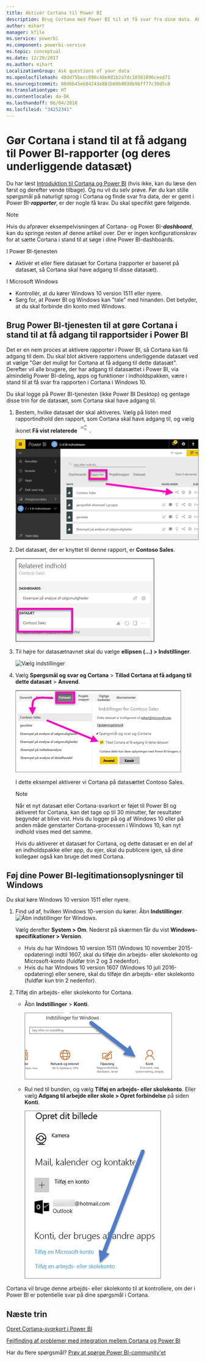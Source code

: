 ```yaml
---
title: Aktivér Cortana til Power BI
description: Brug Cortana med Power BI til at få svar fra dine data. Aktivér Cortana for hvert Power BI-datasæt, og gør derefter Cortana i stand til at få adgang til dine datasæt fra Windows-enheder.
author: mihart
manager: kfile
ms.service: powerbi
ms.component: powerbi-service
ms.topic: conceptual
ms.date: 12/20/2017
ms.author: mihart
LocalizationGroup: Ask questions of your data
ms.openlocfilehash: 40dd75becc890c48e8d1b2a7dc10381896ceed71
ms.sourcegitcommit: 80d6b45eb84243e801b60b9038b9bff77c30d5c8
ms.translationtype: HT
ms.contentlocale: da-DK
ms.lasthandoff: 06/04/2018
ms.locfileid: "34252341"
---
```

# <a name="enable-cortana-to-access-power-bi-reports-and-their-underlying-datasets"></a>Gør Cortana i stand til at få adgang til Power BI-rapporter (og deres underliggende datasæt)
Du har læst [Introduktion til Cortana og Power BI](service-cortana-intro.md) (hvis ikke, kan du læse den først og derefter vende tilbage). Og nu vil du selv prøve.  Før du kan stille spørgsmål på naturligt sprog i Cortana og finde svar fra data, der er gemt i Power BI-***rapporter***, er der nogle få krav. Du skal specifikt gøre følgende.

> [!NOTE]
> Hvis du afprøver eksempelvisningen af Cortana- og Power BI-***dashboard***, kan du springe resten af denne artikel over. Der er ingen konfigurationskrav for at sætte Cortana i stand til at søge i dine Power BI-dashboards.
> 
> 

I Power BI-tjenesten

* Aktivér et eller flere datasæt for Cortana (rapporter er baseret på datasæt, så Cortana skal have adgang til disse datasæt).

I Microsoft Windows

* Kontrollér, at du kører Windows 10 version 1511 eller nyere.
* Sørg for, at Power BI og Windows kan "tale" med hinanden. Det betyder, at du skal forbinde din konto med Windows.

## <a name="use-power-bi-service-to-enable-cortana-to-access-report-pages-in-power-bi"></a>Brug Power BI-tjenesten til at gøre Cortana i stand til at få adgang til rapportsider i Power BI
Det er en nem proces at aktivere rapporter i Power BI, så Cortana kan få adgang til dem.  Du skal blot aktivere rapportens underliggende datasæt ved at vælge "Gør det muligt for Cortana at få adgang til dette datasæt". Derefter vil alle brugere, der har adgang til datasættet i Power BI, via almindelig Power BI-deling, apps og funktioner i indholdspakken, være i stand til at få svar fra rapporten i Cortana i Windows 10.

Du skal logge på Power BI-tjenesten (ikke Power BI Desktop) og gentage disse trin for de datasæt, som Cortana skal have adgang til.

1. Bestem, hvilke datasæt der skal aktiveres. Vælg på listen med rapportindhold den rapport, som Cortana skal have adgang til, og vælg ikonet **Få vist relaterede** ![](media/service-cortana-enable/power-bi-cortana-view-related-icon.png).
   
    ![Vis relateret indhold](media/service-cortana-enable/power-bi-view-related.png)
2. Det datasæt, der er knyttet til denne rapport, er **Contoso Sales**.
   
    ![Datasættet Contoso Sales](media/service-cortana-enable/power-bi-identify-dataset.png)
3. Til højre for datasætnavnet skal du vælge **ellipsen (...) > Indstillinger**.  
   
    ![Vælg indstillinger](media/service-cortana-enable/power-bi-settings-cortana.png)
4. Vælg **Spørgsmål og svar og Cortana** > **Tillad Cortana at få adgang til dette datasæt** > **Anvend**.
   
   ![Cortana-adgang til datasæt](media/service-cortana-enable/power-bi-cortana-enable-new.png)
   
   I dette eksempel aktiverer vi Cortana på datasættet Contoso Sales.
   
   > [!NOTE]
   > Når et nyt datasæt eller Cortana-svarkort er føjet til Power BI og aktiveret for Cortana, kan det tage op til 30 minutter, før resultater begynder at blive vist. Hvis du logger på og af Windows 10 eller på anden måde genstarter Cortana-processen i Windows 10, kan nyt indhold vises med det samme.
   > 
   > Hvis du aktiverer et datasæt for Cortana, og dette datasæt er en del af en indholdspakke eller app, du ejer, skal du publicere igen, så dine kollegaer også kan bruge det med Cortana.
   > 
   > 

## <a name="add-your-power-bi-credentials-to-windows"></a>Føj dine Power BI-legitimationsoplysninger til Windows
Du skal køre Windows 10 version 1511 eller nyere.

1. Find ud af, hvilken Windows 10-version du kører. Åbn **Indstillinger**.
    ![Åbn indstillinger for Windows](media/service-cortana-enable/power-bi-cortana-windows.png).

    Vælg derefter **System > Om**. Nederst på skærmen får du vist **Windows-specifikationer > Version**.

   * Hvis du har Windows 10 version 1511 (Windows 10 november 2015-opdatering) indtil 1607, skal du tilføje din arbejds- eller skolekonto og Microsoft-konto (fuldfør trin 2 og 3 nedenfor).
   * Hvis du har Windows 10 version 1607 (Windows 10 juli 2016-opdatering) eller senere, skal du tilføje din arbejds- eller skolekonto (fuldfør kun trin 2 nedenfor).
1. Tilføj din arbejds- eller skolekonto for Cortana.
   
   * Åbn **Indstillinger** > **Konti**.
     
       ![Indstillinger - Konti](media/service-cortana-enable/power-bi-windows-accounts.png)
   * Rul ned til bunden, og vælg **Tilføj en arbejds- eller skolekonto**. Eller vælg **Adgang til arbejde eller skole > Opret forbindelse** på siden **Konti**.
     
     ![Tilføj arbejdskonto](media/service-cortana-enable/power-bi-add-work-account2.png)

Cortana vil bruge denne arbejds- eller skolekonto til at kontrollere, om der i Power BI er potentielle svar på dine spørgsmål i Cortana.

## <a name="next-steps"></a>Næste trin
[Opret Cortana-*svarkort* i Power BI](service-cortana-answer-cards.md)

[Fejlfinding af problemer med integration mellem Cortana og Power BI](service-cortana-troubleshoot.md)

Har du flere spørgsmål? [Prøv at spørge Power BI-community'et](http://community.powerbi.com/)

